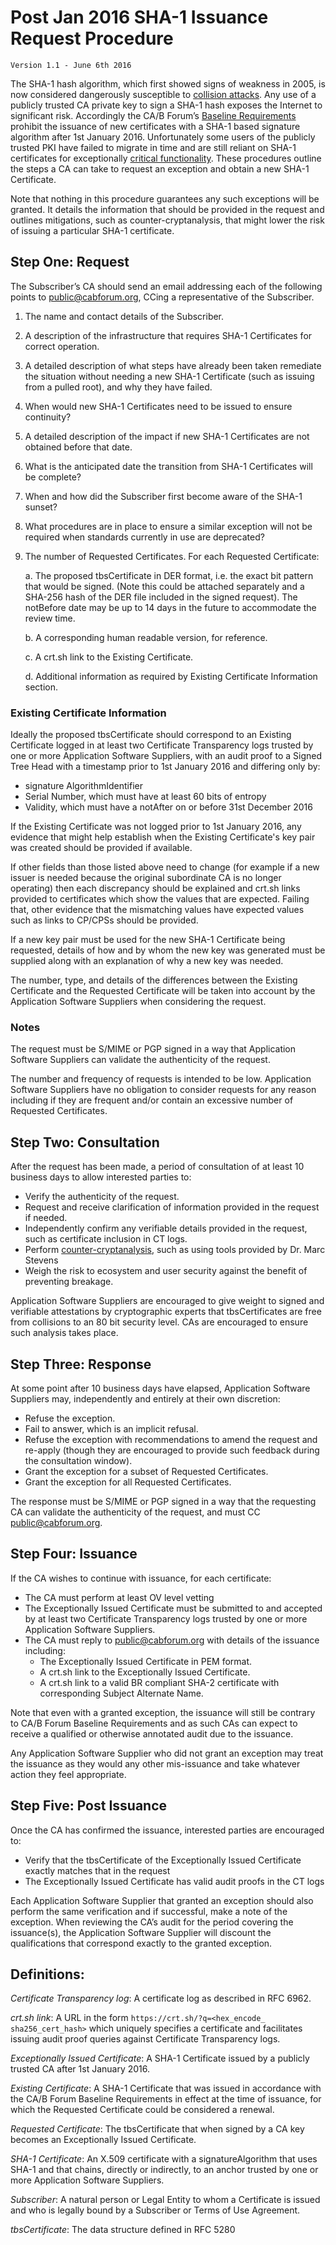 # Post Jan 2016 SHA-1 Issuance Request Procedure

	Version 1.1 - June 6th 2016

The SHA-1 hash algorithm, which first showed signs of weakness in 2005, is now considered dangerously susceptible to [collision attacks][1].  Any use of a publicly trusted CA private key to sign a SHA-1 hash exposes the Internet to significant risk.  Accordingly the CA/B Forum’s [Baseline Requirements][2] prohibit the issuance of new certificates with a SHA-1 based signature algorithm after 1st January 2016. Unfortunately some users of the publicly trusted PKI have failed to migrate in time and are still reliant on SHA-1 certificates for exceptionally [critical functionality][3].  These procedures outline the steps a CA can take to request an exception and obtain a new SHA-1 Certificate.

Note that nothing in this procedure guarantees any such exceptions will be granted.  It details the information that should be provided in the request and outlines mitigations, such as counter-cryptanalysis, that might lower the risk of issuing a particular SHA-1 certificate.

[1]: https://sites.google.com/site/itstheshappening/
[2]: https://github.com/cabforum/documents/blob/master/docs/BR.md#713-algorithm-object-identifiers
[3]: https://blog.mozilla.org/security/2016/02/24/payment-processors-still-using-weak-crypto/


## Step One: Request

The Subscriber’s CA should send an email addressing each of the following points to public@cabforum.org, CCing a representative of the Subscriber.

1. The name and contact details of the Subscriber.
2. A description of the infrastructure that requires SHA-1 Certificates for correct operation.
3. A detailed description of what steps have already been taken remediate the situation without needing a new SHA-1 Certificate (such as issuing from a pulled root), and why they have failed.
4. When would new SHA-1 Certificates need to be issued to ensure continuity?
5. A detailed description of the impact if new SHA-1 Certificates are not obtained before that date.
6. What is the anticipated date the transition from SHA-1 Certificates will be complete?
7. When and how did the Subscriber first become aware of the SHA-1 sunset?
8. What procedures are in place to ensure a similar exception will not be required when standards currently in use are deprecated?
9. The number of Requested Certificates.
For each Requested Certificate:

	a. The proposed tbsCertificate in DER format, i.e. the exact bit pattern that would be signed. (Note this could be attached separately and a SHA-256 hash of the DER file included in the signed request).  The notBefore date may be up to 14 days in the future to accommodate the review time.
	
	b. A corresponding human readable version, for reference.

	c. A crt.sh link to the Existing Certificate.

	d. Additional information as required by Existing Certificate Information section.

### Existing Certificate Information

Ideally the proposed tbsCertificate should correspond to an Existing Certificate logged in at least two Certificate Transparency logs trusted by one or more Application Software Suppliers, with an audit proof to a Signed Tree Head with a timestamp prior to 1st January 2016 and differing only by:

* signature AlgorithmIdentifier
* Serial Number, which must have at least 60 bits of entropy
* Validity, which must have a notAfter on or before 31st December 2016

If the Existing Certificate was not logged prior to 1st January 2016, any evidence that might help establish when the Existing Certificate's key pair was created should be provided if available.

If other fields than those listed above need to change (for example if a new issuer is needed because the original subordinate CA is no longer operating) then each discrepancy should be explained and crt.sh links provided to certificates which show the values that are expected. Failing that, other evidence that the mismatching values have expected values such as links to CP/CPSs should be provided.

If a new key pair must be used for the new SHA-1 Certificate being requested, details of how and by whom the new key was generated must be supplied along with an explanation of why a new key was needed.

The number, type, and details of the differences between the Existing Certificate and the Requested Certificate will be taken into account by the Application Software Suppliers when considering the request.

### Notes

The request must be S/MIME or PGP signed in a way that Application Software Suppliers can validate the authenticity of the request.

The number and frequency of requests is intended to be low. Application Software Suppliers have no obligation to consider requests for any reason including if they are frequent and/or contain an excessive number of Requested Certificates.

## Step Two: Consultation

After the request has been made, a period of consultation of at least 10 business days to allow interested parties to:

* Verify the authenticity of the request.
* Request and receive clarification of information provided in the request if needed.
* Independently confirm any verifiable details provided in the request, such as certificate inclusion in CT logs.
* Perform [counter-cryptanalysis][4], such as using tools provided by Dr. Marc Stevens
* Weigh the risk to ecosystem and user security against the benefit of preventing breakage.

Application Software Suppliers are encouraged to give weight to signed and verifiable attestations by cryptographic experts that tbsCertificates are free from collisions to an 80 bit security level.  CAs are encouraged to ensure such analysis takes place.

[4]: https://marc-stevens.nl/research/

## Step Three: Response

At some point after 10 business days have elapsed, Application Software Suppliers may, independently and entirely at their own discretion:

* Refuse the exception.
* Fail to answer, which is an implicit refusal.
* Refuse the exception with recommendations to amend the request and re-apply (though they are encouraged to provide such feedback during the consultation window).
* Grant the exception for a subset of Requested Certificates.
* Grant the exception for all Requested Certificates.

The response must be S/MIME or PGP signed in a way that the requesting CA can validate the authenticity of the request, and must CC public@cabforum.org.

## Step Four: Issuance

If the CA wishes to continue with issuance, for each certificate:

* The CA must perform at least OV level vetting
* The Exceptionally Issued Certificate must be submitted to and accepted by at least two Certificate Transparency logs trusted by one or more Application Software Suppliers.
* The CA must reply to public@cabforum.org with details of the issuance including:
	* The Exceptionally Issued Certificate in PEM format.
	* A crt.sh link to the Exceptionally Issued Certificate.
	* A crt.sh link to a valid BR compliant SHA-2 certificate with corresponding Subject Alternate Name.

Note that even with a granted exception, the issuance will still be contrary to CA/B Forum Baseline Requirements and as such CAs can expect to receive a qualified or otherwise annotated audit due to the issuance.

Any Application Software Supplier who did not grant an exception may treat the issuance as they would any other mis-issuance and take whatever action they feel appropriate.

## Step Five: Post Issuance

Once the CA has confirmed the issuance, interested parties are encouraged to:

* Verify that the tbsCertificate of the Exceptionally Issued Certificate exactly matches that in the request
* The Exceptionally Issued Certificate has valid audit proofs in the CT logs

Each Application Software Supplier that granted an exception should also perform the same verification and if successful, make a note of the exception.  When reviewing the CA’s audit for the period covering the issuance(s), the Application Software Supplier will discount the qualifications that correspond exactly to the granted exception.

## Definitions:

_Certificate Transparency log_: A certificate log as described in RFC 6962.

_crt.sh link_: A URL in the form `https://crt.sh/?q=<hex_encode_ sha256_cert_hash>` which uniquely specifies a certificate and facilitates issuing audit proof queries against Certificate Transparency logs.

_Exceptionally Issued Certificate_: A SHA-1 Certificate issued by a publicly trusted CA after 1st January 2016.

_Existing Certificate_: A SHA-1 Certificate that was issued in accordance with the CA/B Forum Baseline Requirements in effect at the time of issuance, for which the Requested Certificate could be considered a renewal.

_Requested Certificate_: The tbsCertificate that when signed by a CA key becomes an Exceptionally Issued Certificate.

_SHA-1 Certificate_: An X.509 certificate with a signatureAlgorithm that uses SHA-1 and that chains, directly or indirectly, to an anchor trusted by one or more Application Software Suppliers.

_Subscriber_: A natural person or Legal Entity to whom a Certificate is issued and who is legally bound by a Subscriber or Terms of Use Agreement.

_tbsCertificate_: The data structure defined in RFC 5280